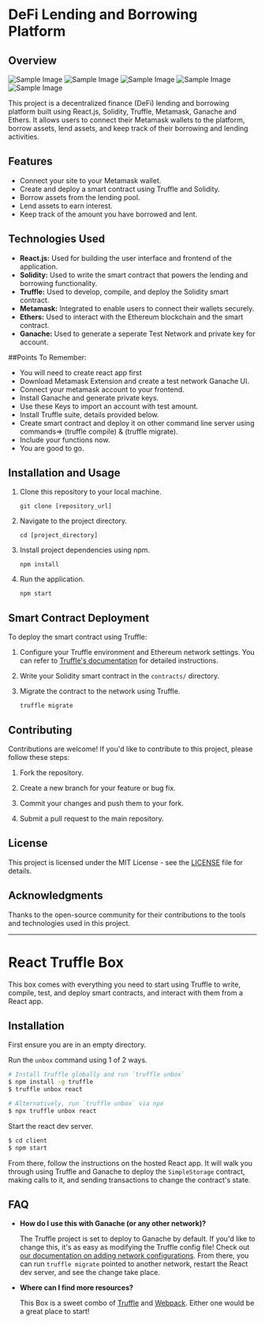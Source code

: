 # DeFi Lending and Borrowing Platform

## Overview

![Sample Image](https://github.com/Akshay1125/defi-app/blob/main/Screenshot%20(177).png)
![Sample Image](https://github.com/Akshay1125/defi-app/blob/main/Screenshot%20(179).png)
![Sample Image](https://github.com/Akshay1125/defi-app/blob/main/Screenshot%20(178).png)
![Sample Image](https://github.com/Akshay1125/defi-app/blob/main/Screenshot%20(180).png)
![Sample Image](https://github.com/Akshay1125/defi-app/blob/main/Screenshot%20(181).png)





This project is a decentralized finance (DeFi) lending and borrowing platform built using React.js, Solidity, Truffle, Metamask, Ganache and Ethers. It allows users to connect their Metamask wallets to the platform, borrow assets, lend assets, and keep track of their borrowing and lending activities.

## Features

- Connect your site to your Metamask wallet.
- Create and deploy a smart contract using Truffle and Solidity.
- Borrow assets from the lending pool.
- Lend assets to earn interest.
- Keep track of the amount you have borrowed and lent.

## Technologies Used

- **React.js:** Used for building the user interface and frontend of the application.
- **Solidity:** Used to write the smart contract that powers the lending and borrowing functionality.
- **Truffle:** Used to develop, compile, and deploy the Solidity smart contract.
- **Metamask:** Integrated to enable users to connect their wallets securely.
- **Ethers:** Used to interact with the Ethereum blockchain and the smart contract.
- **Ganache:** Used to generate a seperate Test Network and private key for account.

##Points To Remember: 
- You will need to create react app first
- Download Metamask Extension and create a test network Ganache UI.
- Connect your metamask account to your frontend.
- Install Ganache and generate private keys.
- Use these Keys to import an account with test amount.
- Install Truffle suite, details provided below.
- Create smart contract and deploy it on other command line server using commands=> (truffle compile) & (truffle migrate).
- Include your functions now.
- You are good to go.


## Installation and Usage

1. Clone this repository to your local machine.
   ```
   git clone [repository_url]
   ```

2. Navigate to the project directory.
   ```
   cd [project_directory]
   ```

3. Install project dependencies using npm.
   ```
   npm install
   ```

4. Run the application.
   ```
   npm start
   ```

## Smart Contract Deployment

To deploy the smart contract using Truffle:

1. Configure your Truffle environment and Ethereum network settings. You can refer to [Truffle's documentation](https://trufflesuite.com/truffle/) for detailed instructions.

2. Write your Solidity smart contract in the `contracts/` directory.

3. Migrate the contract to the network using Truffle.
   ```
   truffle migrate
   ```

## Contributing

Contributions are welcome! If you'd like to contribute to this project, please follow these steps:

1. Fork the repository.

2. Create a new branch for your feature or bug fix.

3. Commit your changes and push them to your fork.

4. Submit a pull request to the main repository.

## License

This project is licensed under the MIT License - see the [LICENSE](LICENSE) file for details.

## Acknowledgments

Thanks to the open-source community for their contributions to the tools and technologies used in this project.

-------------------------------------------------------------------------------------------------------------------------------------------------------------------------
# React Truffle Box

This box comes with everything you need to start using Truffle to write, compile, test, and deploy smart contracts, and interact with them from a React app.

## Installation

First ensure you are in an empty directory.

Run the `unbox` command using 1 of 2 ways.

```sh
# Install Truffle globally and run `truffle unbox`
$ npm install -g truffle
$ truffle unbox react
```

```sh
# Alternatively, run `truffle unbox` via npx
$ npx truffle unbox react
```

Start the react dev server.

```sh
$ cd client
$ npm start
```

From there, follow the instructions on the hosted React app. It will walk you through using Truffle and Ganache to deploy the `SimpleStorage` contract, making calls to it, and sending transactions to change the contract's state.

## FAQ

- __How do I use this with Ganache (or any other network)?__

  The Truffle project is set to deploy to Ganache by default. If you'd like to change this, it's as easy as modifying the Truffle config file! Check out [our documentation on adding network configurations](https://trufflesuite.com/docs/truffle/reference/configuration/#networks). From there, you can run `truffle migrate` pointed to another network, restart the React dev server, and see the change take place.

- __Where can I find more resources?__

  This Box is a sweet combo of [Truffle](https://trufflesuite.com) and [Webpack](https://webpack.js.org). Either one would be a great place to start!
